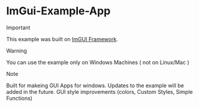 # ImGui-Example-App

> [!IMPORTANT]
> This example was built on [ImGUI Framework](https://github.com/ocornut/imgui).

> [!WARNING]
> You can use the example only on Windows Machines ( not on Linux/Mac )

> [!NOTE]
> Built for makeing GUI Apps for windows. Updates to the example will be added in the future. GUI style improvements (colors, Custom Styles, Simple Functions)


